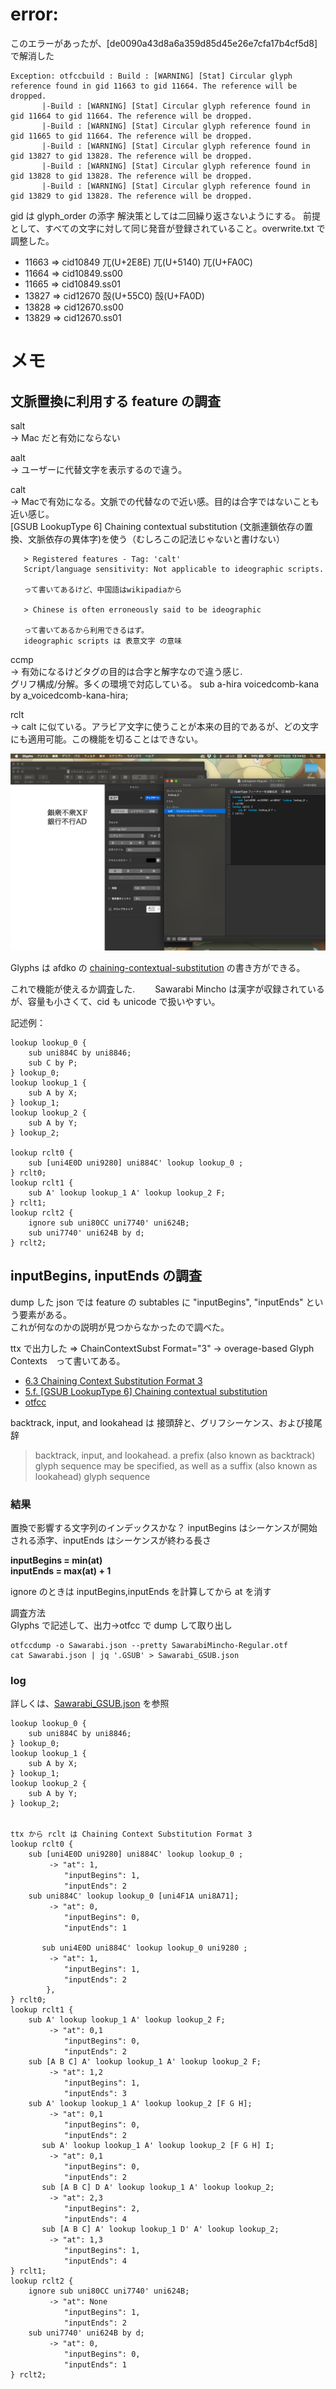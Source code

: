 # error:
このエラーがあったが、[de0090a43d8a6a359d85d45e26e7cfa17b4cf5d8] で解消した
```
Exception: otfccbuild : Build : [WARNING] [Stat] Circular glyph reference found in gid 11663 to gid 11664. The reference will be dropped.
       |-Build : [WARNING] [Stat] Circular glyph reference found in gid 11664 to gid 11664. The reference will be dropped.
       |-Build : [WARNING] [Stat] Circular glyph reference found in gid 11665 to gid 11664. The reference will be dropped.
       |-Build : [WARNING] [Stat] Circular glyph reference found in gid 13827 to gid 13828. The reference will be dropped.
       |-Build : [WARNING] [Stat] Circular glyph reference found in gid 13828 to gid 13828. The reference will be dropped.
       |-Build : [WARNING] [Stat] Circular glyph reference found in gid 13829 to gid 13828. The reference will be dropped.
```
gid は glyph_order の添字
解決策としては二回繰り返さないようにする。
前提として、すべての文字に対して同じ発音が登録されていること。overwrite.txt で調整した。
- 11663 => cid10849 ⺎(U+2E8E) 兀(U+5140) 兀(U+FA0C)
- 11664 => cid10849.ss00
- 11665 => cid10849.ss01
- 13827 => cid12670 嗀(U+55C0) 嗀(U+FA0D)
- 13828 => cid12670.ss00
- 13829 => cid12670.ss01




# メモ
## 文脈置換に利用する feature の調査
salt  
       -> Mac だと有効にならない  

aalt  
       -> ユーザーに代替文字を表示するので違う。  

calt  
       -> Macで有効になる。文脈での代替なので近い感。目的は合字ではないことも近い感じ。  
       [GSUB LookupType 6] Chaining contextual substitution (文脈連鎖依存の置換、文脈依存の異体字)を使う（むしろこの記法じゃないと書けない）  

       > Registered features - Tag: 'calt'
       Script/language sensitivity: Not applicable to ideographic scripts.

       って書いてあるけど、中国語はwikipadiaから  

       > Chinese is often erroneously said to be ideographic

       って書いてあるから利用できるはず。  
       ideographic scripts は 表意文字 の意味  

ccmp  
       -> 有効になるけどタグの目的は合字と解字なので違う感じ.  
       グリフ構成/分解。多くの環境で対応している。 
       sub a-hira voicedcomb-kana by a_voicedcomb-kana-hira;  

rclt  
       -> calt に似ている。アラビア文字に使うことが本来の目的であるが、どの文字にも適用可能。この機能を切ることはできない。


![](./imgs/can_apply_calt_for_hanzi.png)

Glyphs は afdko の [chaining-contextual-substitution](http://adobe-type-tools.github.io/afdko/OpenTypeFeatureFileSpecification.html#5f-gsub-lookuptype-6-chaining-contextual-substitution) の書き方ができる。  

これで機能が使えるか調査した.　　
Sawarabi Mincho は漢字が収録されているが、容量も小さくて、cid も unicode で扱いやすい。　　

記述例：
```
lookup lookup_0 {
	sub uni884C by uni8846;
	sub C by P;
} lookup_0;
lookup lookup_1 {
	sub A by X;
} lookup_1;
lookup lookup_2 {
	sub A by Y;
} lookup_2;

lookup rclt0 {
	sub [uni4E0D uni9280] uni884C' lookup lookup_0 ;
} rclt0;
lookup rclt1 {
	sub A' lookup lookup_1 A' lookup lookup_2 F;
} rclt1;
lookup rclt2 {
	ignore sub uni80CC uni7740' uni624B;
	sub uni7740' uni624B by d;
} rclt2;
```



## inputBegins, inputEnds の調査
dump した json では feature の subtables に "inputBegins", "inputEnds" という要素がある。  
これが何なのかの説明が見つからなかったので調べた。   

ttx で出力した => ChainContextSubst Format="3" -> overage-based Glyph Contexts　って書いてある。  
- [6.3 Chaining Context Substitution Format 3](https://docs.microsoft.com/en-us/typography/opentype/spec/gsub#63-chaining-context-substitution-format-3-coverage-based-glyph-contexts)
- [5.f. [GSUB LookupType 6] Chaining contextual substitution](http://adobe-type-tools.github.io/afdko/OpenTypeFeatureFileSpecification.html#5f-gsub-lookuptype-6-chaining-contextual-substitution)
- [otfcc](https://github.com/caryll/otfcc/blob/master/lib/table/otl/subtables/chaining/read.c#L228)

backtrack, input, and lookahead は 接頭辞と、グリフシーケンス、および接尾辞  
> backtrack, input, and lookahead. a prefix (also known as backtrack) glyph sequence may be specified, as well as a suffix (also known as lookahead) glyph sequence

### 結果
置換で影響する文字列のインデックスかな？
inputBegins はシーケンスが開始される添字、inputEnds はシーケンスが終わる長さ

**inputBegins = min(at)**   
**inputEnds   = max(at) + 1**  

ignore のときは inputBegins,inputEnds を計算してから at を消す  

調査方法  
Glyphs で記述して、出力->otfcc で dump して取り出し  

```
otfccdump -o Sawarabi.json --pretty SawarabiMincho-Regular.otf
cat Sawarabi.json | jq '.GSUB' > Sawarabi_GSUB.json
```

### log
詳しくは、[Sawarabi_GSUB.json](./tmp/json/Sawarabi_GSUB.json) を参照

```
lookup lookup_0 {
	sub uni884C by uni8846;
} lookup_0;
lookup lookup_1 {
	sub A by X;
} lookup_1;
lookup lookup_2 {
	sub A by Y;
} lookup_2;


ttx から rclt は Chaining Context Substitution Format 3
lookup rclt0 {
	sub [uni4E0D uni9280] uni884C' lookup lookup_0 ;
       　-> "at": 1,
       　　　"inputBegins": 1,
       　　　"inputEnds": 2
	sub uni884C' lookup lookup_0 [uni4F1A uni8A71];
       　-> "at": 0,
       　　　"inputBegins": 0,
       　　　"inputEnds": 1

       sub uni4E0D uni884C' lookup lookup_0 uni9280 ;
       　-> "at": 1,
       　　　"inputBegins": 1,
       　　　"inputEnds": 2
        },
} rclt0;
lookup rclt1 {
	sub A' lookup lookup_1 A' lookup lookup_2 F;
       　-> "at": 0,1
       　　　"inputBegins": 0,
       　　　"inputEnds": 2
	sub [A B C] A' lookup lookup_1 A' lookup lookup_2 F;
       　-> "at": 1,2
       　　　"inputBegins": 1,
       　　　"inputEnds": 3
	sub A' lookup lookup_1 A' lookup lookup_2 [F G H];
       　-> "at": 0,1
       　　　"inputBegins": 0,
       　　　"inputEnds": 2
       sub A' lookup lookup_1 A' lookup lookup_2 [F G H] I;
       　-> "at": 0,1
       　　　"inputBegins": 0,
       　　　"inputEnds": 2
       sub [A B C] D A' lookup lookup_1 A' lookup lookup_2;
       　-> "at": 2,3
       　　　"inputBegins": 2,
       　　　"inputEnds": 4
       sub [A B C] A' lookup lookup_1 D' A' lookup lookup_2;
       　-> "at": 1,3
       　　　"inputBegins": 1,
       　　　"inputEnds": 4
} rclt1;
lookup rclt2 {
	ignore sub uni80CC uni7740' uni624B;
       　-> "at": None
       　　　"inputBegins": 1,
       　　　"inputEnds": 2
	sub uni7740' uni624B by d;
       　-> "at": 0,
       　　　"inputBegins": 0,
       　　　"inputEnds": 1
} rclt2;
```